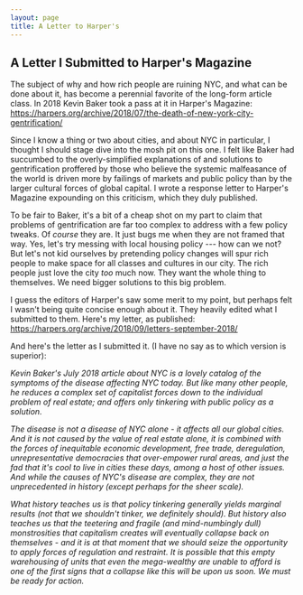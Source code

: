 ```yaml
---
layout: page
title: A Letter to Harper's
---
```


## A Letter I Submitted to Harper's Magazine 

The subject of why and how rich people are ruining NYC, and what can be
done about it, has become a perennial favorite of the long-form article
class. In 2018 Kevin Baker took a pass at it in Harper's Magazine:
https://harpers.org/archive/2018/07/the-death-of-new-york-city-gentrification/

Since I know a thing or two about cities, and about NYC in particular,
I thought I should stage dive into the mosh pit on this one. I felt
like Baker had succumbed to the overly-simplified explanations of and
solutions to gentrification proffered by those who believe the systemic
malfeasance of the world is driven more by failings of markets and
public policy than by the larger cultural forces of global capital.
I wrote a response letter to Harper's Magazine expounding on this
criticism, which they duly published.

To be fair to Baker, it's a bit of a cheap shot on my part to claim
that problems of gentrification are far too complex to address with a
few policy tweaks. Of *course* they are. It just bugs me when they are not
framed that way. Yes, let's try messing with local housing policy ---
how can we not? But let's not kid ourselves by pretending policy changes
will spur rich people to make space for all classes and cultures in our
city. The rich people just love the city *too* much now. They want the
whole thing to themselves. We need bigger solutions to this big problem.

I guess the editors of Harper's saw some merit to my point, but perhaps
felt I wasn't being quite concise enough about it. They heavily edited
what I submitted to them. Here's my letter, as published:
https://harpers.org/archive/2018/09/letters-september-2018/

And here's the letter as I submitted it. (I have no say as to which
version is superior):

_Kevin Baker's July 2018 article about NYC is a lovely catalog of the
symptoms of the disease affecting NYC today. But like many other people,
he reduces a complex set of capitalist forces down to the individual
problem of real estate; and offers only tinkering with public policy as
a solution._

_The disease is not a disease of NYC alone - it affects all our global
cities. And it is not caused by the value of real estate alone, it is
combined with the forces of inequitable economic development, free
trade, deregulation, unrepresentative democracies that over-empower
rural areas, and just the fad that it's cool to live in cities these
days, among a host of other issues. And while the causes of NYC's
disease are complex, they are not unprecedented in history (except
perhaps for the sheer scale)._

_What history teaches us is that policy tinkering generally yields
marginal results (not that we shouldn't tinker, we definitely should).
But history also teaches us that the teetering and fragile (and
mind-numbingly dull) monstrosities that capitalism creates will
eventually collapse back on themselves - and it is at that moment that
we should seize the opportunity to apply forces of regulation and
restraint. It is possible that this empty warehousing of units that even
the mega-wealthy are unable to afford is one of the first signs that a
collapse like this will be upon us soon. We must be ready for action._





